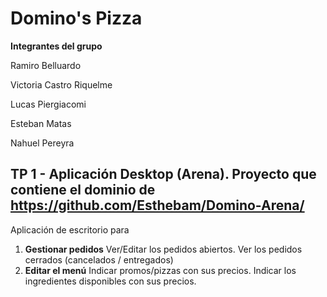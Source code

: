 # Domino's Pizza  

**Integrantes del grupo**

Ramiro Belluardo

Victoria Castro Riquelme

Lucas Piergiacomi 

Esteban Matas

Nahuel Pereyra


## TP 1 - Aplicación Desktop (Arena). Proyecto que contiene el dominio de https://github.com/Esthebam/Domino-Arena/ 

Aplicación de escritorio para
1. **Gestionar pedidos**  Ver/Editar los pedidos abiertos. Ver los pedidos cerrados (cancelados / entregados)
2. **Editar el menú**  Indicar promos/pizzas con sus precios. 
Indicar los ingredientes disponibles con sus precios.



